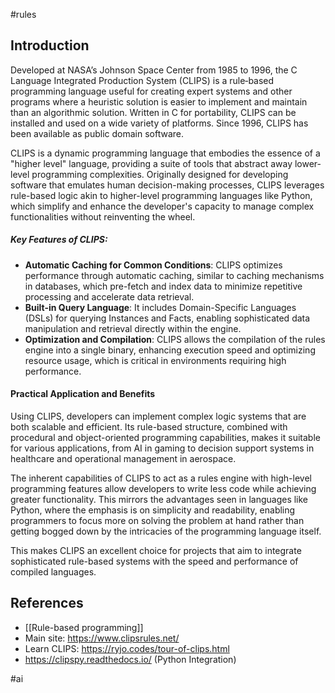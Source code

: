 #rules
## Introduction

Developed at NASA’s Johnson Space Center from 1985 to 1996, the C Language Integrated Production System (CLIPS) is a rule‑based programming language useful for creating expert systems and other programs where a heuristic solution is easier to implement and maintain than an algorithmic solution. Written in C for portability, CLIPS can be installed and used on a wide variety of platforms. Since 1996, CLIPS has been available as public domain software.

CLIPS is a dynamic programming language that embodies the essence of a "higher level" language, providing a suite of tools that abstract away lower-level programming complexities. Originally designed for developing software that emulates human decision-making processes, CLIPS leverages rule-based logic akin to higher-level programming languages like Python, which simplify and enhance the developer's capacity to manage complex functionalities without reinventing the wheel.

##### Key Features of CLIPS:

- **Automatic Caching for Common Conditions**: CLIPS optimizes performance through automatic caching, similar to caching mechanisms in databases, which pre-fetch and index data to minimize repetitive processing and accelerate data retrieval.
- **Built-in Query Language**: It includes Domain-Specific Languages (DSLs) for querying Instances and Facts, enabling sophisticated data manipulation and retrieval directly within the engine.
- **Optimization and Compilation**: CLIPS allows the compilation of the rules engine into a single binary, enhancing execution speed and optimizing resource usage, which is critical in environments requiring high performance.

#### Practical Application and Benefits

Using CLIPS, developers can implement complex logic systems that are both scalable and efficient. Its rule-based structure, combined with procedural and object-oriented programming capabilities, makes it suitable for various applications, from AI in gaming to decision support systems in healthcare and operational management in aerospace.

The inherent capabilities of CLIPS to act as a rules engine with high-level programming features allow developers to write less code while achieving greater functionality. This mirrors the advantages seen in languages like Python, where the emphasis is on simplicity and readability, enabling programmers to focus more on solving the problem at hand rather than getting bogged down by the intricacies of the programming language itself.

This makes CLIPS an excellent choice for projects that aim to integrate sophisticated rule-based systems with the speed and performance of compiled languages.

## References

- [[Rule-based programming]]
- Main site: https://www.clipsrules.net/
- Learn CLIPS: https://ryjo.codes/tour-of-clips.html
- https://clipspy.readthedocs.io/ (Python Integration)

<!-- Keywords -->
#ai
<!-- /Keywords -->
